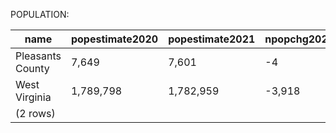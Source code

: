 POPULATION:

|       name       | popestimate2020 | popestimate2021 | npopchg2020 | npopchg2021 | births2020 | births2021 | deaths2020 | deaths2021 | naturalchg2020 | naturalchg2021 | internationalmig2020 | internationalmig2021 | domesticmig2020 | domesticmig2021 | netmig2020 | netmig2021 | rbirth2021 | rdeath2021 | rnaturalchg2021 | rinternationalmig2021 | rdomesticmig2021 | rnetmig2021 |
|------------------|-----------------|-----------------|-------------|-------------|------------|------------|------------|------------|----------------|----------------|----------------------|----------------------|-----------------|-----------------|------------|------------|------------|------------|-----------------|-----------------------|------------------|-------------|
| Pleasants County | 7,649           | 7,601           | -4          | -48         | 18         | 70         | 31         | 110        | -13            | -40            | 0                    | 0                    | 10              | -9              | 10         | -9         |       9.18 |      14.43 |           -5.25 |                  0.00 |            -1.18 |       -1.18|
| West Virginia    | 1,789,798       | 1,782,959       | -3,918      | -6,839      | 4,383      | 17,232     | 6,995      | 27,102     | -2,612         | -9,870         | 26                   | 556                  | -1,221          | 2,343           | -1,195     | 2,899      |       9.65 |      15.17 |           -5.53 |                  0.31 |             1.31 |        1.62|
|(2 rows)|

